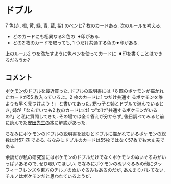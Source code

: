 #  ドブル

7 色(赤, 橙, 黄, 緑, 青, 藍, 紫) のペンと7 枚のカードある. 次のルールを考える.

- どのカードにも相異なる3 色の ⚫︎印がある.
- どの2 枚のカードを取っても, 1 つだけ共通する色の⚫︎印がある.

上のルール2 つを満たすように色ペンを使ってカードに ⚫︎印を書くことはできるだろうか?

## コメント

[ポケモンのドブル](https://www.pokemoncenter-online.com/4970381803407.html?srsltid=AfmBOornQAZnZjF3tyY07ARDzHE6fN9roPko3GK52Umfs7C1jYSmPRme)を最近買った. 
ドブルの説明書には「8 匹のポケモンが描かれたカードが55 枚入っているよ。2 枚のカードに1 つだけ共通す
るポケモンを誰よりも早く見つけよう！」と書いてあった. 
甥っ子と姉とドブルで遊んでいるとき, 姉が「なんでいつも2 枚のカードには1 つ"だけ"共通するポケモンがいるの?」と私に質問してきた. その場では全く答えが分からず, 後日調べてみると前に読んでた[安田先生の本](https://www.amazon.co.jp/ゲームで大学数学入門-スプラウトからオイラー-ゲッターまで-安田-健彦/dp/4320113446)に解説があった. 

ちなみにポケモンのドブルの説明書を読むとドブルに描かれているポケモンの総数は計57 匹
である. ちなみにドブルのカードは55枚ではなく57枚でも大丈夫である. 

余談だが私の研究室にはポケモンのドブルだけでなくポケモンのぬいぐるみがいっぱいあるので, ぜひ覗いてほしい. 
ちなみにポケモンのぬいぐるみの他にダッフィーフレンズや東方のチルノのぬいぐるみもあるのだが, あんまりバレてない. チルノはポケモンだと思われているようだ. 